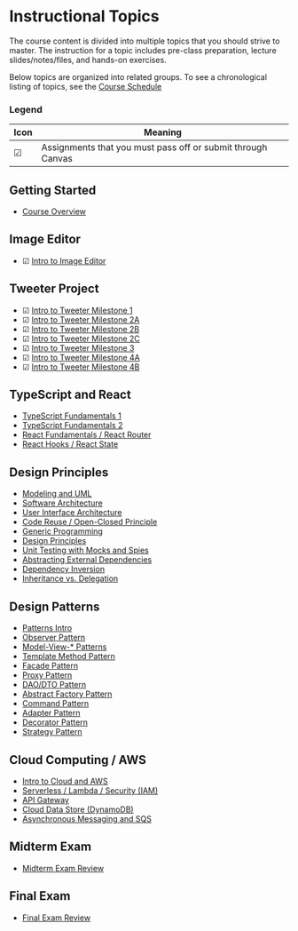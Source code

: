 # Instructional Topics

The course content is divided into multiple topics that you should strive to master. The instruction for a topic includes pre-class preparation, lecture slides/notes/files, and hands-on exercises.

Below topics are organized into related groups. To see a chronological listing of topics, see the [Course Schedule](../schedule/schedule-fall-2025.md)

### Legend

| Icon | Meaning                                    |
| ---- | ------------------------------------------ |
| ☑    | Assignments that you must pass off or submit through Canvas |

## Getting Started

- [Course Overview](./course-overview/course-overview.md)

## Image Editor

- ☑ [Intro to Image Editor](./image-editor/image-editor.md)

## Tweeter Project
- ☑ [Intro to Tweeter Milestone 1](./tweeter/milestone-1/milestone-1.md)
- ☑ [Intro to Tweeter Milestone 2A](./tweeter/milestone-2a/milestone-2a.md)
- ☑ [Intro to Tweeter Milestone 2B](./tweeter/milestone-2b/milestone-2b.md)
- ☑ [Intro to Tweeter Milestone 2C](./tweeter/milestone-2c/milestone-2c.md)
- ☑ [Intro to Tweeter Milestone 3](./tweeter/milestone-3/milestone-3.md)
- ☑ [Intro to Tweeter Milestone 4A](./tweeter/milestone-4a/milestone-4a.md)
- ☑ [Intro to Tweeter Milestone 4B](./tweeter/milestone-4b/milestone-4b.md)

## TypeScript and React

- [TypeScript Fundamentals 1](./typescript-fundamentals-1/typescript-fundamentals-1.md)
- [TypeScript Fundamentals 2](./typescript-fundamentals-2/typescript-fundamentals-2.md)
- [React Fundamentals / React Router](./react-fundamentals-router/react-fundamentals-router.md)
- [React Hooks / React State](./react-hooks-state/react-hooks-state.md)

## Design Principles

- [Modeling and UML](./modeling-uml/modeling-uml.md)
- [Software Architecture](./software-architecture/software-architecture.md)
- [User Interface Architecture](./ui-architecture/ui-architecture.md)
- [Code Reuse / Open-Closed Principle](./code-reuse-open-closed-template-method/code-reuse-open-closed-template-method.md)
- [Generic Programming](./generic-programming/generic-programming.md)
- [Design Principles](./design-principles/design-principles.md)
- [Unit Testing with Mocks and Spies](./unit-testing-mocking/unit-testing-mocking.md)
- [Abstracting External Dependencies](./abstracting-dependencies-dao/abstracting-dependencies-dao.md)
- [Dependency Inversion](./dependency-inversion-abstract-factory/dependency-inversion-abstract-factory.md)
- [Inheritance vs. Delegation](./inheritance-vs-delegation-strategy/inheritance-vs-delegation-strategy.md)

## Design Patterns

- [Patterns Intro](./patterns-observer/patterns-observer.md)
- [Observer Pattern](./patterns-observer/patterns-observer.md)
- [Model-View-* Patterns](./ui-architecture/ui-architecture.md)
- [Template Method Pattern](./code-reuse-open-closed-template-method/code-reuse-open-closed-template-method.md)
- [Facade Pattern](./facade-proxy/facade-proxy.md)
- [Proxy Pattern](./facade-proxy/facade-proxy.md)
- [DAO/DTO Pattern](./abstracting-dependencies-dao/abstracting-dependencies-dao.md)
- [Abstract Factory Pattern](./dependency-inversion-abstract-factory/dependency-inversion-abstract-factory.md)
- [Command Pattern](./command/command.md)
- [Adapter Pattern](./adapter-decorator/adapter-decorator.md)
- [Decorator Pattern](./adapter-decorator/adapter-decorator.md)
- [Strategy Pattern](./inheritance-vs-delegation-strategy/inheritance-vs-delegation-strategy.md)

## Cloud Computing / AWS

- [Intro to Cloud and AWS](./cloud-aws-intro/cloud-aws-intro.md)
- [Serverless / Lambda / Security (IAM)](./serverless-lambda-iam/serverless-lambda-iam.md)
- [API Gateway](./api-gateway/api-gateway.md)
- [Cloud Data Store (DynamoDB)](./cloud-datastore-dynamodb/cloud-datastore-dynamodb.md)
- [Asynchronous Messaging and SQS](./async-messaging-sqs/async-messaging-sqs.md)

## Midterm Exam

- [Midterm Exam Review](midterm-review/midterm-review.md)

## Final Exam

- [Final Exam Review](final-review/final-review.md)
